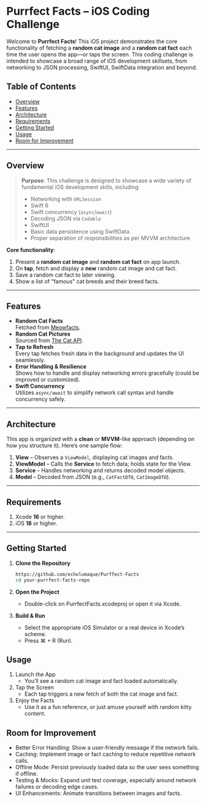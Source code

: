 # Purrfect Facts – iOS Coding Challenge

Welcome to **Purrfect Facts**! This iOS project demonstrates the core functionality of fetching a **random cat image** and a **random cat fact** each time the user opens the app—or taps the screen. This coding challenge is intended to showcase a broad range of iOS development skillsets, from networking to JSON processing, SwiftUI, SwiftData integration and beyond.

## Table of Contents
- [Overview](#overview)
- [Features](#features)
- [Architecture](#architecture)
- [Requirements](#requirements)
- [Getting Started](#getting-started)
- [Usage](#usage)
- [Room for Improvement](#room-for-improvement)

---

## Overview
> **Purpose**: This challenge is designed to showcase a wide variety of fundamental iOS development skills, including:
> - Networking with `URLSession`
> - Swift 6
> - Swift concurrency (`async`/`await`)
> - Decoding JSON via `Codable`
> - SwiftUI 
> - Basic data persistence using SwiftData
> - Proper separation of responsibilities as per MVVM architecture

**Core functionality**:
1. Present a **random cat image** and **random cat fact** on app launch.  
2. On **tap**, fetch and display a **new** random cat image and cat fact.
3. Save a random cat fact to later viewing.
4. Show a list of "famous" cat breeds and their breed facts.

---

## Features
- **Random Cat Facts**  
  Fetched from [Meowfacts](https://meowfacts.herokuapp.com/).
- **Random Cat Pictures**  
  Sourced from [The Cat API](https://developers.thecatapi.com/).
- **Tap to Refresh**  
  Every tap fetches fresh data in the background and updates the UI seamlessly.
- **Error Handling & Resilience**  
  Shows how to handle and display networking errors gracefully (could be improved or customized).
- **Swift Concurrency**  
  Utilizes `async/await` to simplify network call syntax and handle concurrency safely.

---

## Architecture
This app is organized with a **clean** or **MVVM**-like approach (depending on how you structure it). Here’s one sample flow:

1. **View** – Observes a `ViewModel`, displaying cat images and facts.  
2. **ViewModel** – Calls the **Service** to fetch data; holds state for the View.  
3. **Service** – Handles networking and returns decoded model objects.  
4. **Model** – Decoded from JSON (e.g., `CatFactDTO`, `CatImageDTO`).

---

## Requirements
1. Xcode **16** or higher.
2. iOS **18** or higher.

---

## Getting Started

1. **Clone the Repository**  
   ```bash
   https://github.com/echolumaque/Purffect-Facts
   cd your-purrfect-facts-repo
   
2. **Open the Project**
   - Double-click on PurrfectFacts.xcodeproj or open it via Xcode.

3.	**Build & Run**
    - Select the appropriate iOS Simulator or a real device in Xcode’s scheme.
    - Press ⌘ + R (Run).


## Usage
1.	Launch the App
    - You’ll see a random cat image and fact loaded automatically.
2.	Tap the Screen
    - Each tap triggers a new fetch of both the cat image and fact.
3.	Enjoy the Facts
    - Use it as a fun reference, or just amuse yourself with random kitty content.
  
  
## Room for Improvement
- Better Error Handling: Show a user-friendly message if the network fails.
- Caching: Implement image or fact caching to reduce repetitive network calls.
- Offline Mode: Persist previously loaded data so the user sees something if offline.
- Testing & Mocks: Expand unit test coverage, especially around network failures or decoding edge cases.
- UI Enhancements: Animate transitions between images and facts.
